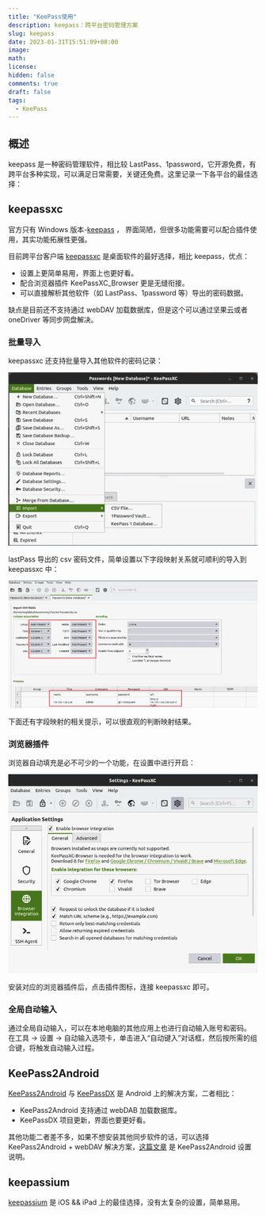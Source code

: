 ```yaml
---
title: "KeePass使用"
description: keepass：跨平台密码管理方案
slug: keepass
date: 2023-01-31T15:51:09+08:00
image:
math:
license:
hidden: false
comments: true
draft: false
tags:
  - KeePass
---
```


## 概述

keepass 是一种密码管理软件，相比较 LastPass、1password，它开源免费，有跨平台多种实现，可以满足日常需要，关键还免费。这里记录一下各平台的最佳选择：

## keepassxc

官方只有 Windows 版本-[keepass](https://keepass.info/) ， 界面简陋，但很多功能需要可以配合插件使用，其实功能拓展性更强。

目前跨平台客户端 [keepassxc](https://keepassxc.org/) 是桌面软件的最好选择，相比 keepass，优点：

- 设置上更简单易用，界面上也更好看。
- 配合浏览器插件 KeePassXC_Browser 更是无缝衔接。
- 可以直接解析其他软件（如 LastPass、1password 等）导出的密码数据。

缺点是目前还不支持通过 webDAV 加载数据库，但是这个可以通过坚果云或者 oneDriver 等同步网盘解决。

### 批量导入

keepassxc 还支持批量导入其他软件的密码记录：

![keepassxc-import.png](keepassxc-import.png)

lastPass 导出的 csv 密码文件，简单设置以下字段映射关系就可顺利的导入到 keepassxc 中：

![keepassxc-import-csv.png](keepassxc-import-csv.png)

下面还有字段映射的相关提示，可以很直观的判断映射结果。

### 浏览器插件

浏览器自动填充是必不可少的一个功能，在设置中进行开启：

![keepassxc-browser](keepassxc-browser.png)

安装对应的浏览器插件后，点击插件图标，连接 keepassxc 即可。

### 全局自动输入

通过全局自动输入，可以在本地电脑的其他应用上也进行自动输入账号和密码。 在工具 → 设置 → 自动输入选项卡，单击进入“自动键入”对话框，然后按所需的组合键，将触发自动输入过程。

## KeePass2Android

[KeePass2Android](https://github.com/PhilippC/keepass2android) 与 [KeePassDX](https://www.keepassdx.com/) 是 Android 上的解决方案，二者相比：

- KeePass2Android 支持通过 webDAB 加载数据库。
- KeePassDX 项目更新，界面也要更好看。

其他功能二者差不多，如果不想安装其他同步软件的话，可以选择 KeePass2Android + webDAV 解决方案，[这篇文章](https://github.com/1688aa/KeePass-Instructions-for-use/blob/master/%E5%AE%89%E5%8D%93%E7%89%88%E4%BD%BF%E7%94%A8%E8%AF%B4%E6%98%8E/%E5%AE%89%E5%8D%93%E7%89%88%E4%BD%BF%E7%94%A8%E8%AF%B4%E6%98%8E.md) 是 KeePass2Android 设置说明。

## keepassium

[keepassium](https://www.appinn.com/keepassium-for-ios/) 是 iOS && iPad 上的最佳选择，没有太复杂的设置，简单易用。
